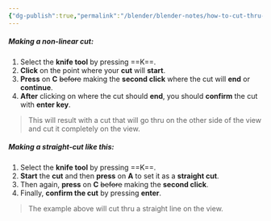```yaml
---
{"dg-publish":true,"permalink":"/blender/blender-notes/how-to-cut-thru-cut-all-the-other-sides-on-the-view-with-knife-tool/","noteIcon":""}
---
```


##### Making a non-linear cut:
1. Select the **knife tool** by pressing ==K==.
2. **Click** on the point where your **cut** will **start**.
3. **Press** on **C** ~~before~~ making the **second click** where the cut will **end** or **continue**.
4. **After** clicking on where the cut should **end**, you should **confirm** the cut with **enter key**.

> This will result with a cut that will go thru on the other side of the view and cut it completely on the view.

##### Making a straight-cut like this:
1. Select the **knife tool** by pressing ==K==.
2. **Start** the **cut** and then **press** on **A** to set it as a **straight cut**.
3. Then again, **press** on **C** ~~before~~ making the **second click**. 
4. Finally, **confirm the cut** by pressing **enter**.

> The example above will cut thru a straight line on the view.

